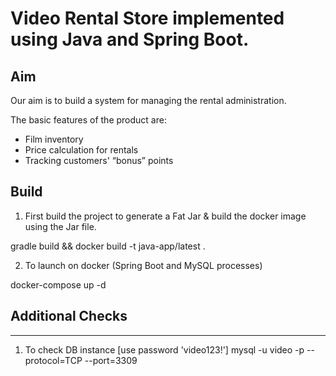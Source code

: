 
# Video Rental Store implemented using Java and Spring Boot.

## Aim

Our aim is to build a system for managing the rental administration.

The basic features of the product are:

 - Film inventory
 - Price calculation for rentals
 - Tracking customers' “bonus” points

## Build

1. First build the project to generate a Fat Jar & build the docker image using the Jar file.

gradle build && docker build -t java-app/latest .

2. To launch on docker (Spring Boot and MySQL processes)

docker-compose up -d

## Additional Checks
-----------------
1. To check DB instance [use password 'video123!']
mysql -u video -p --protocol=TCP --port=3309

